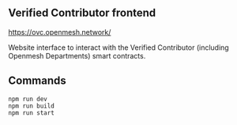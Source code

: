 ## Verified Contributor frontend

https://ovc.openmesh.network/

Website interface to interact with the Verified Contributor (including Openmesh Departments) smart contracts.  

## Commands
```
npm run dev
npm run build
npm run start
```
